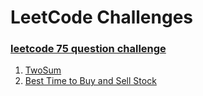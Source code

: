 # LeetCode Challenges 

### [leetcode 75 question challenge ](https://leetcode.com/discuss/general-discussion/460599/blind-75-leetcode-questions)

1. [TwoSum](https://leetcode.com/problems/two-sum/)
2. [Best Time to Buy and Sell Stock](https://leetcode.com/problems/best-time-to-buy-and-sell-stock/)